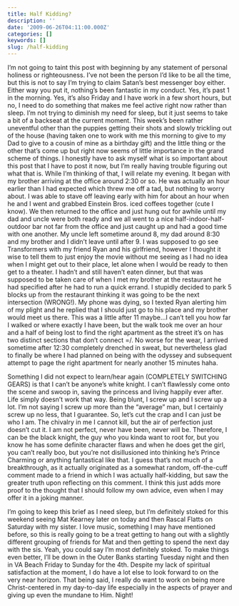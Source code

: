 ```yaml
---
title: Half Kidding?
description: ''
date: '2009-06-26T04:11:00.000Z'
categories: []
keywords: []
slug: /half-kidding
---
```


I’m not going to taint this post with beginning by any statement of personal holiness or righteousness. I’ve not been the person I’d like to be all the time, but this is not to say I’m trying to claim Satan’s best messenger boy either. Either way you put it, nothing’s been fantastic in my conduct. Yes, it’s past 1 in the morning. Yes, it’s also Friday and I have work in a few short hours, but no, I need to do something that makes me feel active right now rather than sleep. I’m not trying to diminish my need for sleep, but it just seems to take a bit of a backseat at the current moment. This week’s been rather uneventful other than the puppies getting their shots and slowly trickling out of the house (having taken one to work with me this morning to give to my Dad to give to a cousin of mine as a birthday gift) and the little thing or the other that’s come up but right now seems of little importance in the grand scheme of things. I honestly have to ask myself what is so important about this post that I have to post it now, but I’m really having trouble figuring out what that is. While I’m thinking of that, I will relate my evening. It began with my brother arriving at the office around 2:30 or so. He was actually an hour earlier than I had expected which threw me off a tad, but nothing to worry about. I was able to stave off leaving early with him for about an hour when he and I went and grabbed Einstein Bros. iced coffees together (cute I know). We then returned to the office and just hung out for awhile until my dad and uncle were both ready and we all went to a nice half-indoor-half-outdoor bar not far from the office and just caught up and had a good time with one another. My uncle left sometime around 8, my dad around 8:30 and my brother and I didn’t leave until after 9. I was supposed to go see Transformers with my friend Ryan and his girlfriend, however I thought it wise to tell them to just enjoy the movie without me seeing as I had no idea when I might get out to their place, let alone when I would be ready to then get to a theater. I hadn’t and still haven’t eaten dinner, but that was supposed to be taken care of when I met my brother at the restaurant he had specified after he had to run a quick errand. I stupidly decided to park 5 blocks up from the restaurant thinking it was going to be the next intersection (WRONG!). My phone was dying, so I texted Ryan alerting him of my plight and he replied that I should just go to his place and my brother would meet us there. This was a little after 11 maybe…I can’t tell you how far I walked or where exactly I have been, but the walk took me over an hour and a half of being lost to find the right apartment as the street it’s on has two distinct sections that don’t connect =/. No worse for the wear, I arrived sometime after 12:30 completely drenched in sweat, but nevertheless glad to finally be where I had planned on being with the odyssey and subsequent attempt to page the right apartment for nearly another 15 minutes haha.

Something I did not expect to learn/hear again (COMPLETELY SWITCHING GEARS) is that I can’t be anyone’s white knight. I can’t flawlessly come onto the scene and swoop in, saving the princess and living happily ever after. Life simply doesn’t work that way. Being blunt, I screw up and I screw up a lot. I’m not saying I screw up more than the “average” man, but I certainly screw up no less, that I guarantee. So, let’s cut the crap and I can just be who I am. The chivalry in me I cannot kill, but the air of perfection just doesn’t cut it. I am not perfect, never have been, never will be. Therefore, I can be the black knight, the guy who you kinda want to root for, but you know he has some definite character flaws and when he does get the girl, you can’t really boo, but you’re not disillusioned into thinking he’s Prince Charming or anything fantastical like that. I guess that’s not much of a breakthrough, as it actually originated as a somewhat random, off-the-cuff comment made to a friend in which I was actually half-kidding, but saw the greater truth upon reflecting on this comment. I think this just adds more proof to the thought that I should follow my own advice, even when I may offer it in a joking manner.

I’m going to keep this brief as I need sleep, but I’m definitely stoked for this weekend seeing Mat Kearney later on today and then Rascal Flatts on Saturday with my sister. I love music, something I may have mentioned before, so this is really going to be a treat getting to hang out with a slightly different grouping of friends for Mat and then getting to spend the next day with the sis. Yeah, you could say I’m most definitely stoked. To make things even better, I’ll be down in the Outer Banks starting Tuesday night and then in VA Beach Friday to Sunday for the 4th. Despite my lack of spiritual satisfaction at the moment, I do have a lot else to look forward to on the very near horizon. That being said, I really do want to work on being more Christ-centered in my day-to-day life especially in the aspects of prayer and giving up even the mundane to Him. Night!
